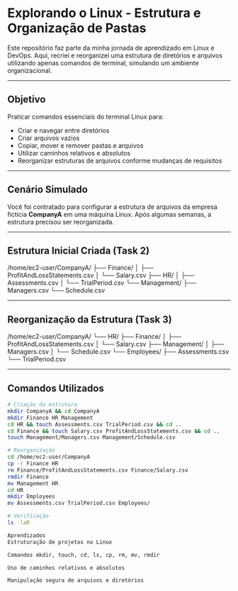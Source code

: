 # Explorando o Linux - Estrutura e Organização de Pastas

Este repositório faz parte da minha jornada de aprendizado em Linux e DevOps. Aqui, recriei e reorganizei uma estrutura de diretórios e arquivos utilizando apenas comandos de terminal, simulando um ambiente organizacional.

---

## Objetivo

Praticar comandos essenciais do terminal Linux para:

- Criar e navegar entre diretórios
- Criar arquivos vazios
- Copiar, mover e remover pastas e arquivos
- Utilizar caminhos relativos e absolutos
- Reorganizar estruturas de arquivos conforme mudanças de requisitos

---

## Cenário Simulado

Você foi contratado para configurar a estrutura de arquivos da empresa fictícia **CompanyA** em uma máquina Linux. Após algumas semanas, a estrutura precisou ser reorganizada.

---

## Estrutura Inicial Criada (Task 2)

/home/ec2-user/CompanyA/ ├── Finance/ │ ├── ProfitAndLossStatements.csv │ └── Salary.csv ├── HR/ │ ├── Assessments.csv │ └── TrialPeriod.csv └── Management/ ├── Managers.csv └── Schedule.csv

---

## Reorganização da Estrutura (Task 3)

/home/ec2-user/CompanyA/ └── HR/ ├── Finance/ │ ├── ProfitAndLossStatements.csv │ └── Salary.csv ├── Management/ │ ├── Managers.csv │ └── Schedule.csv └── Employees/ ├── Assessments.csv └── TrialPeriod.csv

---

## Comandos Utilizados

```bash
# Criação da estrutura
mkdir CompanyA && cd CompanyA
mkdir Finance HR Management
cd HR && touch Assessments.csv TrialPeriod.csv && cd ..
cd Finance && touch Salary.csv ProfitAndLossStatements.csv && cd ..
touch Management/Managers.csv Management/Schedule.csv

# Reorganização
cd /home/ec2-user/CompanyA
cp -r Finance HR
rm Finance/ProfitAndLossStatements.csv Finance/Salary.csv
rmdir Finance
mv Management HR
cd HR
mkdir Employees
mv Assessments.csv TrialPeriod.csv Employees/

# Verificação
ls -laR

Aprendizados
Estruturação de projetos no Linux

Comandos mkdir, touch, cd, ls, cp, rm, mv, rmdir

Uso de caminhos relativos e absolutos

Manipulação segura de arquivos e diretórios
